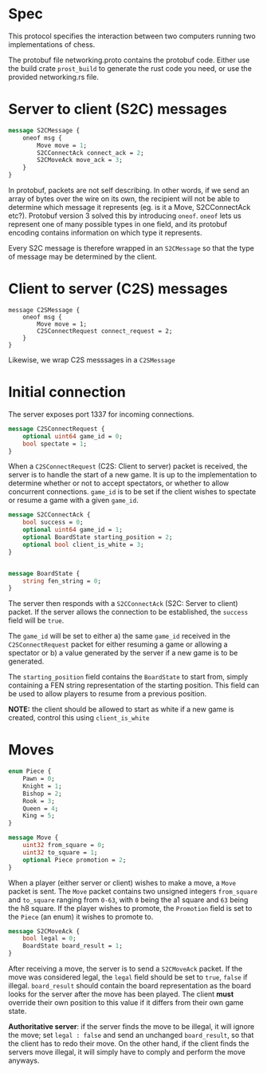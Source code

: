 # Spec
This protocol specifies the interaction between two computers running two implementations of chess.

The protobuf file networking.proto contains the protobuf code. Either use the build crate ``prost_build`` to generate the rust code you need, or use the provided networking.rs file.

# Server to client (S2C) messages
```proto
message S2CMessage {
	oneof msg {
		Move move = 1;
		S2CConnectAck connect_ack = 2;
		S2CMoveAck move_ack = 3;
	}
}
```
In protobuf, packets are not self describing. In other words, if we send an array of bytes over the wire on its own, the recipient will not be able to determine which message it represents (eg. is it a Move, S2CConnectAck etc?). Protobuf version 3 solved this by introducing ``oneof``. ``oneof`` lets us represent one of many possible types in one field, and its protobuf encoding contains information on which type it represents. 

Every S2C message is therefore wrapped in an ``S2CMessage`` so that the type of message may be determined by the client.

# Client to server (C2S) messages
```
message C2SMessage {
	oneof msg {
		Move move = 1;
		C2SConnectRequest connect_request = 2;
	}
}
```
Likewise, we wrap C2S messsages in a ``C2SMessage``

# Initial connection
The server exposes port 1337 for incoming connections. 
```proto
message C2SConnectRequest {
	optional uint64 game_id = 0;
	bool spectate = 1;
}
```
When a ``C2SConnectRequest`` (C2S: Client to server) packet is received, the server is to handle the start of a new game. It is up to the implementation to determine whether or not to accept spectators, or whether to allow concurrent connections. ``game_id`` is to be set if the client wishes to spectate or resume a game with a given ``game_id``.

```proto
message S2CConnectAck {
	bool success = 0;
	optional uint64 game_id = 1; 
	optional BoardState starting_position = 2;
	optional bool client_is_white = 3;
}


message BoardState {
	string fen_string = 0;
}
```

The server then responds with a ``S2CConnectAck`` (S2C: Server to client) packet. If the server allows the connection to be established, the ``success`` field will be ``true``.
 
The ``game_id`` will be set to either a) the same ``game_id`` received in the ``C2SConnectRequest`` packet for either resuming a game or allowing a spectator or b) a value generated by the server if a new game is to be generated. 

The ``starting_position`` field contains the ``BoardState`` to start from, simply containing a FEN string representation of the starting position. This field can be used to allow players to resume from a previous position. 

**NOTE:** the client should be allowed to start as white if a new game is created, control this using ``client_is_white``

# Moves

```proto
enum Piece {
	Pawn = 0;
	Knight = 1;
	Bishop = 2;
	Rook = 3;
	Queen = 4;
	King = 5;
}

message Move {
	uint32 from_square = 0;
	uint32 to_square = 1;
	optional Piece promotion = 2;
}

```
When a player (either server or client) wishes to make a move, a ``Move`` packet is sent. The ``Move`` packet contains two unsigned integers ``from_square`` and ``to_square`` ranging from ``0-63``, with ``0`` being the a1 square and ``63`` being the h8 square. If the player wishes to promote, the ``Promotion`` field is set to the ``Piece`` (an enum) it wishes to promote to. 

```proto
message S2CMoveAck {
	bool legal = 0;
	BoardState board_result = 1; 
}
```

After receiving a move, the server is to send a ``S2CMoveAck`` packet. If the move was considered legal, the ``legal`` field should be set to ``true``, ``false`` if illegal. ``board_result`` should contain the board representation as the board looks for the server after the move has been played. The client **must** override their own position to this value if it differs from their own game state. 

**Authoritative server**: if the server finds the move to be illegal, it will ignore the move; set ``legal : false`` and send an unchanged ``board_result``, so that the client has to redo their move. On the other hand, if the client finds the servers move illegal, it will simply have to comply and perform the move anyways.


